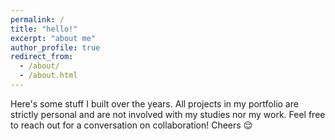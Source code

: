 ```yaml
---
permalink: /
title: "hello!"
excerpt: "about me"
author_profile: true
redirect_from:
  - /about/
  - /about.html
---
```


Here's some stuff I built over the years. All projects in my portfolio are strictly personal and are not involved with my studies nor my work. Feel free to reach out for a conversation on collaboration! Cheers 😌
